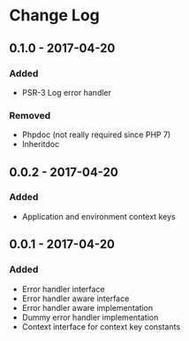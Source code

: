 # Change Log


## 0.1.0 - 2017-04-20

### Added

- PSR-3 Log error handler

### Removed

- Phpdoc (not really required since PHP 7)
- Inheritdoc


## 0.0.2 - 2017-04-20

### Added

- Application and environment context keys


## 0.0.1 - 2017-04-20

### Added

- Error handler interface
- Error handler aware interface
- Error handler aware implementation
- Dummy error handler implementation
- Context interface for context key constants
